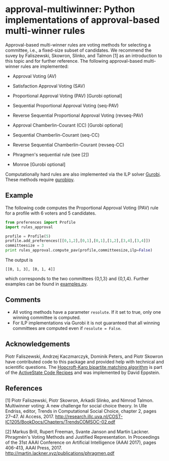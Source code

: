 # approval-multiwinner: Python implementations of approval-based multi-winner rules

Approval-based multi-winner rules are voting methods for selecting a committee, i.e., a fixed-size subset of candidates. We recommend the suvey by Faliszewski, Skowron, Slinko, and Talmon [1] as an introduction to this topic and for further reference.
The following approval-based multi-winner rules are implemented:

* Approval Voting (AV)

* Satisfaction Approval Voting (SAV)

* Proportional Approval Voting (PAV) [Gurobi optional]

* Sequential Proportional Approval Voting (seq-PAV)

* Reverse Sequential Proportional Approval Voting (revseq-PAV)

* Approval Chamberlin-Courant (CC) [Gurobi optional]

* Sequential Chamberlin-Courant (seq-CC)

* Reverse Sequential Chamberlin-Courant (revseq-CC)

* Phragmen's sequential rule (see [2])
  
* Monroe [Gurobi optional]

Computationally hard rules are also implemented via the ILP solver [Gurobi](http://www.gurobi.com/). These methods require [gurobipy](https://www.gurobi.com/documentation/8.1/quickstart_mac/the_gurobi_python_interfac.html).

## Example

The following code computes the Proportional Approval Voting (PAV) rule for a profile with 6 voters and 5 candidates.

```python
from preferences import Profile
import rules_approval

profile = Profile(5)
profile.add_preferences([[0,1,2],[0,1],[0,1],[1,2],[3,4],[3,4]])
committeesize = 3
print rules_approval.compute_pav(profile,committeesize,ilp=False)
```
The output is 
```
[[0, 1, 3], [0, 1, 4]]
```
which corresponds to the two committees {0,1,3} and {0,1,4}. Further examples can be found in [examples.py](examples.py).

## Comments

* All voting methods have a parameter `resolute`. If it set to true, only one winning committee is computed.
* For ILP implementations via Gurobi it is not guaranteed that all winning committees are computed even if `resolute = False`.


## Acknowledgements

Piotr Faliszewski, Andrzej Kaczmarczyk, Dominik Peters, and Piotr Skowron have contributed code to this package and provided help with technical and scientific questions. The [Hopcroft-Karp bipartite matching algorithm](bipartite_matching) is part of the [ActiveState Code Recipes](https://github.com/ActiveState/code) and was implemented by David Eppstein.

## References

[1] Piotr Faliszewski, Piotr Skowron, Arkadii Slinko, and Nimrod Talmon. Multiwinner voting: A
new challenge for social choice theory. In Ulle Endriss, editor, Trends in Computational Social
Choice, chapter 2, pages 27–47. AI Access, 2017. http://research.illc.uva.nl/COST-IC1205/BookDocs/Chapters/TrendsCOMSOC-02.pdf

[2] Markus Brill, Rupert Freeman, Svante Janson and Martin Lackner. Phragmén's Voting Methods and Justified Representation. In Proceedings of the 31st AAAI Conference on Artificial Intelligence (AAAI 2017), pages 406-413, AAAI Press, 2017. http://martin.lackner.xyz/publications/phragmen.pdf
